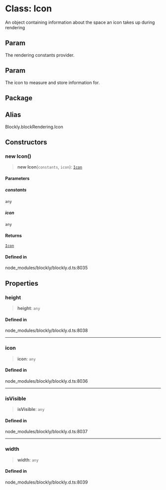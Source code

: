 # Class: Icon

An object containing information about the space an icon takes up during
rendering

## Param

The rendering
constants provider.

## Param

The icon to measure and store information for.

## Package

## Alias

Blockly.blockRendering.Icon

## Constructors

### new Icon()

> **new Icon**(`constants`, `icon`): [`Icon`](Icon.md)

#### Parameters

##### constants

`any`

##### icon

`any`

#### Returns

[`Icon`](Icon.md)

#### Defined in

node_modules/blockly/blockly.d.ts:8035

## Properties

### height

> **height**: `any`

#### Defined in

node_modules/blockly/blockly.d.ts:8038

---

### icon

> **icon**: `any`

#### Defined in

node_modules/blockly/blockly.d.ts:8036

---

### isVisible

> **isVisible**: `any`

#### Defined in

node_modules/blockly/blockly.d.ts:8037

---

### width

> **width**: `any`

#### Defined in

node_modules/blockly/blockly.d.ts:8039

